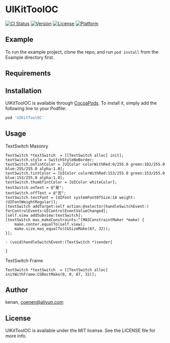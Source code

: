 # UIKitToolOC

[![CI Status](https://img.shields.io/travis/kenan/UIKitToolOC.svg?style=flat)](https://travis-ci.org/kenan/UIKitToolOC)
[![Version](https://img.shields.io/cocoapods/v/UIKitToolOC.svg?style=flat)](https://cocoapods.org/pods/UIKitToolOC)
[![License](https://img.shields.io/cocoapods/l/UIKitToolOC.svg?style=flat)](https://cocoapods.org/pods/UIKitToolOC)
[![Platform](https://img.shields.io/cocoapods/p/UIKitToolOC.svg?style=flat)](https://cocoapods.org/pods/UIKitToolOC)

## Example

To run the example project, clone the repo, and run `pod install` from the Example directory first.

## Requirements

## Installation

UIKitToolOC is available through [CocoaPods](https://cocoapods.org). To install
it, simply add the following line to your Podfile:

```ruby
pod 'UIKitToolOC'
```

## Usage

TextSwitch Masonry
```
TextSwitch *textSwitch  = [[TextSwitch alloc] init];
textSwitch.style = SwitchStyleNoBorder;
textSwitch.onTintColor = [UIColor colorWithRed:0/255.0 green:102/255.0 blue:255/255.0 alpha:1.0];
textSwitch.tintColor = [UIColor colorWithRed:153/255.0 green:153/255.0 blue:153/255.0 alpha:1.0];
textSwitch.thumbTintColor = [UIColor whiteColor];
textSwitch.onText = @"是";
textSwitch.offText = @"否";
textSwitch.textFont = [UIFont systemFontOfSize:14 weight:(UIFontWeightRegular)];
[textSwitch addTarget:self action:@selector(handleSwitchEvent:) forControlEvents:UIControlEventValueChanged];
[self.view addSubview:textSwitch];
[textSwitch mas_makeConstraints:^(MASConstraintMaker *make) {
    make.center.equalTo(self.view);
    make.size.mas_equalTo(CGSizeMake(67, 32));
}];

- (void)handleSwitchEvent:(TextSwitch *)sender{
    
}
```

TextSwitch Frame
```
TextSwitch *textSwitch  = [[TextSwitch alloc] initWithFrame:CGRectMake(0, 0, 67, 32)];
```

## Author

kenan, coenen@aliyun.com

## License

UIKitToolOC is available under the MIT license. See the LICENSE file for more info.
